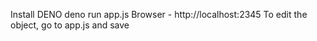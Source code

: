 Install DENO
deno run app.js
Browser - http://localhost:2345
To edit the object, go to app.js and save
